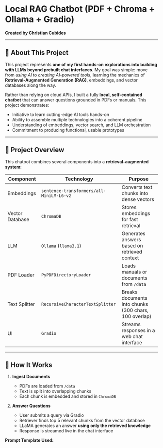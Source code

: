 # Local RAG Chatbot (PDF + Chroma + Ollama + Gradio)

**Created by Christian Cubides**

---

## 🌟 About This Project

This project represents **one of my first hands-on explorations into building with LLMs beyond prebuilt chat interfaces**. My goal was simple: move from *using AI* to *creating AI-powered tools*, learning the mechanics of **Retrieval-Augmented Generation (RAG)**, embeddings, and vector databases along the way.

Rather than relying on cloud APIs, I built a fully **local, self-contained chatbot** that can answer questions grounded in PDFs or manuals. This project demonstrates:

- Initiative to learn cutting-edge AI tools hands-on  
- Ability to assemble multiple technologies into a coherent pipeline  
- Understanding of embeddings, vector search, and LLM orchestration  
- Commitment to producing functional, usable prototypes  

---

## 🚀 Project Overview

This chatbot combines several components into a **retrieval-augmented system**:

| Component | Technology | Purpose |
|-----------|------------|---------|
| Embeddings | `sentence-transformers/all-MiniLM-L6-v2` | Converts text chunks into dense vectors |
| Vector Database | `ChromaDB` | Stores embeddings for fast retrieval |
| LLM | `Ollama` (`llama3.1`) | Generates answers based on retrieved context |
| PDF Loader | `PyPDFDirectoryLoader` | Loads manuals or documents from `/data` |
| Text Splitter | `RecursiveCharacterTextSplitter` | Breaks documents into chunks (300 chars, 100 overlap) |
| UI | `Gradio` | Streams responses in a web chat interface |

---

## 🧩 How It Works

1. **Ingest Documents**
   - PDFs are loaded from `/data`
   - Text is split into overlapping chunks
   - Each chunk is embedded and stored in `ChromaDB`

2. **Answer Questions**
   - User submits a query via Gradio
   - Retriever finds top 5 relevant chunks from the vector database
   - LLaMA generates an answer **using only the retrieved knowledge**
   - Response is streamed live in the chat interface

**Prompt Template Used:**

